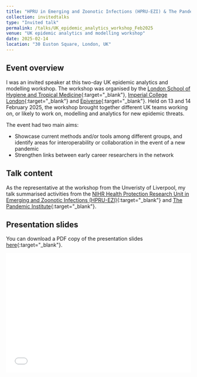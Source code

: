 ```yaml
---
title: "HPRU in Emerging and Zoonotic Infections (HPRU-EZI) & The Pandemic Institute"
collection: invitedtalks
type: "Invited talk"
permalink: /talks/UK_epidemic_analytics_workshop_Feb2025
venue: "UK epidemic analytics and modelling workshop"
date: 2025-02-14
location: "30 Euston Square, London, UK"
---
```


## Event overview
I was an invited speaker at this two-day UK epidemic analytics and modelling workshop. The workshop was organised by the [London School of Hygiene and Tropical Medicine](https://www.lshtm.ac.uk){:target="_blank"}, [Imperial College London](https://www.imperial.ac.uk){:target="_blank"} and [Epiverse](https://data.org/initiatives/epiverse/){:target="_blank"}. Held on 13 and 14 February 2025, the workshop brought together different UK teams working on, or likely to work on, modelling and analytics for new epidemic threats. 
 
The event had two main aims:

* Showcase current methods and/or tools among different groups, and identify areas for interoperability or collaboration in the event of a new pandemic
* Strengthen links between early career researchers in the network

## Talk content
As the representative at the workshop from the Unveristy of Liverpool, my talk summarised activities from the [NIHR Health Protection Research Unit in Emerging and Zoonotic Infections (HPRU-EZI)](http://hpruezi.nihr.ac.uk){:target="_blank"} and [The Pandemic Institute](https://www.thepandemicinstitute.org){:target="_blank"}.

<!-- <figure>
  <img src="/images/TalkImages/UniOfOxford_MathBioEcologySeminar_May2024_TalkPhoto.jpeg" alt="Presenting photo"/>
</figure> -->

## Presentation slides
You can download a PDF copy of the presentation slides [here](/files/TalkSlides/2025-02-14-UoL_HPRUEZI_TPI_slideset.pdf){:target="_blank"}.
<iframe src="/files/TalkSlides/2025-02-14-UoL_HPRUEZI_TPI_slideset.pdf" width="100%" height="325" frameborder="no" border="0" marginwidth="0" marginheight="0"></iframe>
